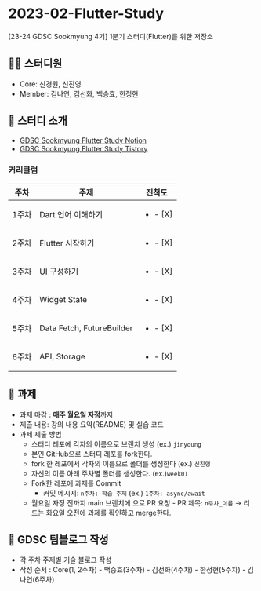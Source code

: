 # 2023-02-Flutter-Study

[23-24 GDSC Sookmyung 4기] 1분기 스터디(Flutter)를 위한 저장소

## 👩‍💻 스터디원

- Core: 신경원, 신진영
- Member: 김나연, 김선화, 백승효, 한정현

## 🤝 스터디 소개

- [GDSC Sookmyung Flutter Study Notion](https://gdsc-sookmyung-23-24.notion.site/GDSC_Flutter_Study-e45b7baff7b44ebba2d00e83ed71bb35?pvs=4)
- [GDSC Sookmyung Flutter Study Tistory](https://dsc-sookmyung.tistory.com/category/Group%20Study%20%282023-2024%29/Flutter)

### 커리큘럼

| 주차  | 주제                      |          진척도          |
| ----- | ------------------------- | :----------------------: |
| 1주차 | Dart 언어 이해하기        | <ul><li>- [X] </li></ul> |
| 2주차 | Flutter 시작하기          | <ul><li>- [X] </li></ul> |
| 3주차 | UI 구성하기               | <ul><li>- [X] </li></ul> |
| 4주차 | Widget State              | <ul><li>- [X] </li></ul> |
| 5주차 | Data Fetch, FutureBuilder | <ul><li>- [X] </li></ul> |
| 6주차 | API, Storage              | <ul><li>- [X] </li></ul> |

## 💼 과제

- 과제 마감 : **매주 월요일 자정**까지
- 제출 내용: 강의 내용 요약(README) 및 실습 코드
- 과제 제출 방법
  - 스터디 레포에 각자의 이름으로 브랜치 생성 (ex.) `jinyoung`
  - 본인 GitHub으로 스터디 레포를 fork한다.
  - fork 한 레포에서 각자의 이름으로 폴더를 생성한다 (ex.) `신진영`
  - 자신의 이름 아래 주차별 폴더를 생성한다. (ex.)`week01`
  - Fork한 레포에 과제를 Commit
    - 커밋 메시지: `n주차: 학습 주제` (ex.) `1주차: async/await`
  - 월요일 자정 전까지 main 브랜치에 으로 PR 요청 - PR 제목: `n주차_이름`
    → 리드는 화요일 오전에 과제를 확인하고 merge한다.

## 👀 GDSC 팀블로그 작성

- 각 주차 주제별 기술 블로그 작성
- 작성 순서 : Core(1, 2주차) - 백승효(3주차) - 김선화(4주차) - 한정현(5주차) - 김나연(6주차)
